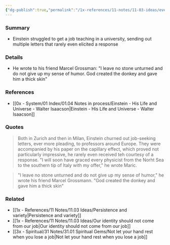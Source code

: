 ```yaml
---
{"dg-publish":true,"permalink":"/1x-references/11-notes/11-03-ideas/even-einstein-had-a-hard-time-getting-a-job/","title":"Even Einstein had a hard time getting a job","created":"2025-02-15T19:46:28.038+03:00","updated":"2025-02-15T20:24:40.848+03:00"}
---
```



### Summary
- Einstein struggled to get a job teaching in a university, sending out multiple letters that rarely even elicited a response

### Details
- He wrote to his friend Marcel Grossman: "I leave no stone unturned and do not give up my sense of humor. God created the donkey and gave him a thick skin"

### References
- [[0x - System/01 Index/01.04 Notes in process/Einstein - His Life and Universe - Walter Isaacson\|Einstein - His Life and Universe - Walter Isaacson]]

### Quotes
> Both in Zurich and then in Milan, Einstein churned out job-seeking letters, ever more pleading, to professors around Europe. They were accompanied by his paper on the capillary effect, which proved not particularly impressive, he rarely even received teh courtesy of a response. "I will soon have graced every physicist from the Norht Sea to the southern tip of Italy with my offer," he wrote Maric.

> "I leave no stone unturned and do not give up my sense of humor," he wrote his friend Marcel Grossmann. "God created the donkey and gave him a thick skin"

### Related
- [[1x - References/11 Notes/11.03 Ideas/Persistence and variety\|Persistence and variety]]
- [[1x - References/11 Notes/11.03 Ideas/Our identity should not come from our job\|Our identity should not come from our job]]
- [[3x - Spiritual/31 Notes/31.01 Spiritual Gems/Not let your hand rest when you lose a job\|Not let your hand rest when you lose a job]]